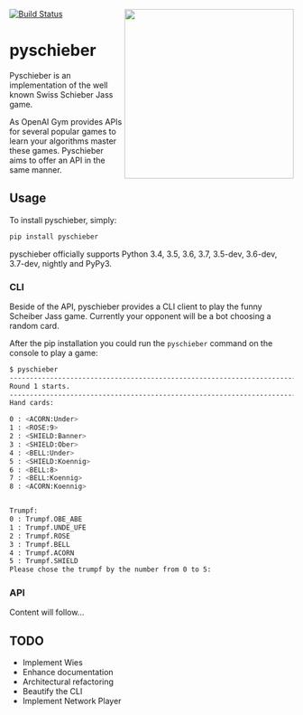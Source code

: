 [![Build Status](https://travis-ci.org/Murthy10/pyschieber.svg?branch=master)](https://travis-ci.org/Murthy10/pyschieber)
<a href="url"><img src="/docs/images/jass.png" align="right" width="300" ></a>
# pyschieber
Pyschieber is an implementation of the well known Swiss Schieber Jass game.

As OpenAI Gym provides APIs for several popular games to learn your algorithms master these games.
Pyschieber aims to offer an API in the same manner.



## Usage
To install pyschieber, simply:
```bash
pip install pyschieber

```
pyschieber officially supports Python 3.4, 3.5, 3.6, 3.7, 3.5-dev, 3.6-dev, 3.7-dev, nightly and PyPy3.

### CLI
Beside of the API, pyschieber provides a CLI client to play the funny Scheiber Jass game.
Currently your opponent will be a bot choosing a random card.

After the pip installation you could run the ```pyschieber``` command on the console to play a game:
```bash
$ pyschieber
------------------------------------------------------------------------------------------------------------------------
Round 1 starts.
------------------------------------------------------------------------------------------------------------------------
Hand cards: 

0 : <ACORN:Under>
1 : <ROSE:9>
2 : <SHIELD:Banner>
3 : <SHIELD:Ober>
4 : <BELL:Under>
5 : <SHIELD:Koennig>
6 : <BELL:8>
7 : <BELL:Koennig>
8 : <ACORN:Koennig>


Trumpf:
0 : Trumpf.OBE_ABE
1 : Trumpf.UNDE_UFE
2 : Trumpf.ROSE
3 : Trumpf.BELL
4 : Trumpf.ACORN
5 : Trumpf.SHIELD
Please chose the trumpf by the number from 0 to 5: 

```



### API
Content will follow...




## TODO
* Implement Wies
* Enhance documentation
* Architectural refactoring
* Beautify the CLI
* Implement Network Player
